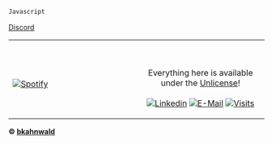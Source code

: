 ```js
Javascript
```

<!DOCTYPE html>
<html>
<body>

[Discord](https://discord.gg/9K6zB6fUfN)
  
  <table width="100%"> 
  <tr>
  <td width="50%">
      
&nbsp; <br> [![Spotify](https://spotify-lime-phi.vercel.app)](https://open.spotify.com/user/4yzy8fn4farrgobe0p110l2z3)

  </td>
  <td width="50%">

<br><p align="center">Everything here is available under the [Unlicense](https://choosealicense.com/licenses/unlicense/)!<br><br>
  [![Linkedin](https://img.shields.io/badge/linked-in-369?style=flat-square&logo=linkedin&logoColor=white&color=blue)](https://www.linkedin.com/in/andrew-novac)
  [![E-Mail](https://img.shields.io/badge/email-reveal-2a8?style=flat-square&logo=gmail&logoColor=white)](https://mailhide.io/e/5ck1H)
  [![Visits](https://komarev.com/ghpvc/?username=novatorem&logo=GitHub&label=github%20visits&color=336699&logoColor=white&style=flat-square)](https://github.com/novatorem)
</p>
  </td>
  </table>

[//]: <> (The `&nbsp;` is to have Aphelion take up more space)
[//]: <> (Old Visits: https://badges.pufler.dev/visits/novatorem/novatorem?logo=GitHub&label=github%20visits&color=336699&logoColor=white&style=flat-square)


</body>
</html>



**© [bkahnwald](https://github.com/bkahnwald)**
